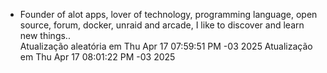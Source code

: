 - Founder of alot apps, lover of technology, programming language, open source, forum, docker, unraid and arcade, I like to discover and learn new things..
  <br>
Atualização aleatória em Thu Apr 17 07:59:51 PM -03 2025
Atualização em Thu Apr 17 08:01:22 PM -03 2025

